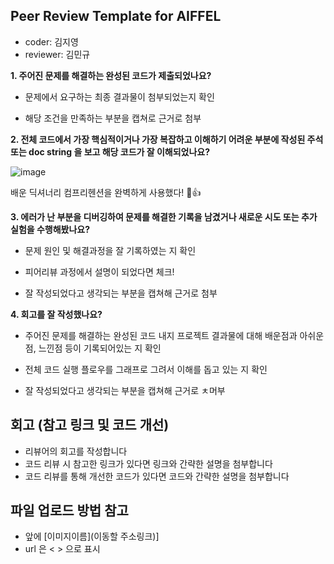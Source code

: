 
## Peer Review Template for AIFFEL ##

- coder: 김지영
- reviewer: 김민규

**1. 주어진 문제를 해결하는 완성된 코드가 제출되었나요?**

- 문제에서 요구하는 최종 결과물이 첨부되었는지 확인 

- 해당 조건을 만족하는 부분을 캡쳐로 근거로 첨부 


**2. 전체 코드에서 가장 핵심적이거나 가장 복잡하고 이해하기 어려운 부분에 작성된 주석 또는 doc string 을 보고 해당 코드가 잘 이해되었나요?**

![image](https://github.com/user-attachments/assets/7557c4a7-9c3b-48f1-9d41-d467e507ed22)

배운 딕셔너리 컴프리헨션을 완벽하게 사용했다! 🫨👍

**3. 에러가 난 부분을 디버깅하여 문제를 해결한 기록을 남겼거나 새로운 시도 또는 추가 실험을 수행해봤나요?** 

- 문제 원인 및 해결과정을 잘 기록하였는 지 확인 

- 피어리뷰 과정에서 설명이 되었다면 체크! 

- 잘 작성되었다고 생각되는 부분을 캡쳐해 근거로 첨부 

**4. 회고를 잘 작성했나요?**

- 주어진 문제를 해결하는 완성된 코드 내지 프로젝트 결과물에 대해 배운점과 아쉬운점, 느낀점 등이 기록되어있는 지 확인 

- 전체 코드 실행 플로우를 그래프로 그려서 이해를 돕고 있는 지 확인 

- 잘 작성되었다고 생각되는 부분을 캡쳐해 근거로 ㅊ머부 

## 회고 (참고 링크 및 코드 개선)

- 리뷰어의 회고를 작성합니다 
- 코드 리뷰 시 참고한 링크가 있다면 링크와 간략한 설명을 첨부합니다
- 코드 리뷰를 통해 개선한 코드가 있다면 코드와 간략한 설명을 첨부합니다 

## 파일 업로드 방법 참고 

* 앞에 [이미지이름](이동할 주소링크)] 
* url 은 < > 으로 표시 


